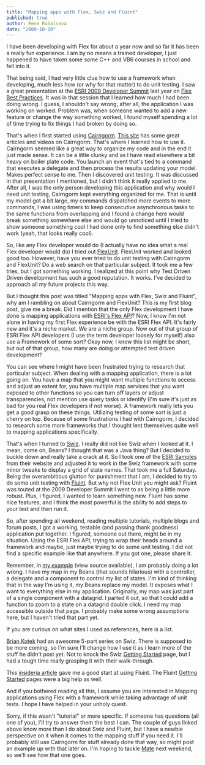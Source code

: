 ```yaml
---
title: "Mapping apps with Flex, Swiz and Fluint"
published: true
author: Rene Rubalcava
date: "2009-10-19"
---
```


I have been developing with Flex for about a year now and so far it has been a really fun experience. I am by no means a trained developer, I just happened to have taken some some C++ and VB6 courses in school and fell into it.

  

That being said, I had very little clue how to use a framework when developing, much less how (or why for that matter) to do unit testing. I saw a great presentation at the [ESRI 2009 Developer Summit](http://proceedings.esri.com/library/userconf/devsummit09/index.html) last year on [Flex Best Practices](http://resources.esri.com/arcgisserver/apis/flex/index.cfm?fa=mediaGalleryDetails&mediaID=6D74B9C4-1422-2418-345AC9BAFA21FB23). It was in that session that I learned how much I had been doing wrong. I guess, I shouldn't say wrong, after all, the application I was working on worked. Problem was, when someone wanted to add a new feature or change the way something worked, I found myself spending a lot of time trying to fix things I had broken by doing so.

  

That's when I first started using [Cairngorm](http://opensource.adobe.com/wiki/display/cairngorm/Cairngorm;jsessionid=3ED7D3EB32D8CEF3025F23B2CAEA24E7). [This site](http://www.davidtucker.net/category/cairngorm/) has some great articles and videos on Cairngorm. That's where I learned how to use it. Cairngorm seemed like a great way to organize my code and in the end it just made sense. It can be a little clunky and as I have read elsewhere a bit heavy on boiler plate code. You launch an event that's tied to a command that executes a delegate and then process the results updating your model. Makes perfect sense to me. Then I discovered unit testing. It was discussed in that presentation I mentioned, but I didn't think it really applied to me. After all, I was the only person developing this application and why would I need unit testing, Cairngorm kept everything organized for me. That is until my model got a bit large, my commands dispatched more events to more commands, I was using timers to keep consecutive asynchronous tasks to the same functions from overlapping and I found a change here would break something somewhere else and would go unnoticed until I tried to show someone something cool I had done only to find something else didn't work (yeah, that looks really cool).

  

So, like any Flex developer would do (I actually have no idea what a real Flex developer would do) I tried out [FlexUnit](http://opensource.adobe.com/wiki/display/flexunit/FlexUnit). FlexUnit worked and looked good too. However, have you ever tried to do unit testing with Cairngorm and FlexUnit? Do a web search on that particular subject. It took me a few tries, but I got something working. I realized at this point why Test Driven Driven development has such a good reputation. It works. I've decided to approach all my future projects this way.

  

But I thought this post was titled "Mapping apps with Flex, Swiz and Fluint", why am I rambling on about Cairngorm and FlexUnit? This is my first blog post, give me a break. Did I mention that the only Flex development I have done is mapping applications with [ESRI's Flex API](http://resources.esri.com/arcgisserver/apis/flex/)? Now, I know I'm not alone in having my first Flex experience be with the ESRI Flex API. It's fairly new and it's a niche market. We are a niche group. Now out of that group of ESRI Flex API developers (I use the term developer loosely for myself) also use a Framework of some sort? Okay now, I know this list might be short, but out of that group, how many are doing or attempted test driven development?

  

You can see where I might have been frustrated trying to research that particular subject. When dealing with a mapping application, there is a lot going on. You have a map that you might want multiple functions to access and adjust an extent for, you have multiple map services that you want exposed to other functions so you can turn off layers or adjust transparencies, not mention use query tasks or identify (I'm sure it's just as bad for you real Flex developers if not worse). A framework really lets you get a good grasp on these things. Utilizing testing of some sort is just a cherry on top. Because of some frustrations I had with Cairngorm, I decided to research some more frameworks that I thought lent themselves quite well to mapping applications specifically.

  

That's when I turned to [Swiz](http://code.google.com/p/swizframework/). I really did not like Swiz when I looked at it. I mean, come on, Beans? I thought that was a Java thing? But I decided to buckle down and really take a crack at it. So I took one of the [ESRI Samples](http://resources.esri.com/help/9.3/arcgisserver/apis/flex/samples/index.html) from their website and adjusted it to work in the Swiz framework with some minor tweaks to display a grid of state names. That took me a full Saturday. Being the overambitious glutton for punishment that I am, I decided to try to do some unit testing with [Fluint](http://code.google.com/p/fluint/). But why not Flex Unit you might ask? Fluint was touted at the 2009 Developer Summit I went to as being a little more robust. Plus, I figured, I wanted to learn something new. Fluint has some nice features, and I think the most powerful is the ability to add steps to your test and then run it.

  

So, after spending all weekend, reading multiple tutorials, multiple blogs and forum posts, I got a working, testable (and passing thank goodness) application put together. I figured, someone out there, might be in my situation. Using the ESRI Flex API, trying to wrap their heads around a framework and maybe, just maybe trying to do some unit testing. I did not find a specific example like that anywhere. If you got one, please share it.

  

Remember, in [my example](http://odoe.net/thelab/flex/swizmapfluint/Index.html) (view source available), I am probably doing a lot wrong. I have my map in my Beans (that sounds hilarious) with a controller, a delegate and a component to control my list of states. I'm kind of thinking that in the way I'm using it, my Beans replace my model. It exposes what I want to everything else in my application. Originally, my map was just part of a single component with a datagrid. I parted it out, so that I could add a function to zoom to a state on a datagrid double click. I need my map accessible outside that page. I probably make some wrong assumptions here, but I haven't tried that part yet.

  

If you are curious on what sites I used as references, here is a list.

[Brian Kotek](http://www.briankotek.com/blog/index.cfm/2009/1/8/Using-Swiz-Part-1-Initial-Setup) had an awesome 5-part series on Swiz. There is supposed to be more coming, so I'm sure I'll change how I use it as I learn more of the stuff he didn't post yet. Not to knock the Swiz [Getting Started](http://code.google.com/p/swizframework/wiki/GettingStarted) page, but I had a tough time really grasping it with their walk-through.

  

This [insideria article](http://www.insideria.com/2008/10/automated-testing-and-you-self.html) gave me a good start at using Fluint. The Fluint [Getting Started](http://code.google.com/p/fluint/wiki/GettingStarted) pages were a big help as well.

  

And if you bothered reading all this, I assume you are interested in Mapping applications using Flex with a framework while taking advantage of unit tests. I hope I have helped in your unholy quest.

Sorry, if this wasn't "tutorial" or more specific. If someone has questions (all one of you), I'll try to answer them the best I can. The couple of guys linked above know more than I do about Swiz and Fluint, but I have a newbie perspective on it when it comes to the mapping stuff if you need it. I'll probably still use Cairngorm for stuff already done that way, so might post an example up with that later on. I'm hoping to tackle [Mate](http://mate.asfusion.com/) next weekend, so we'll see how that one goes.
